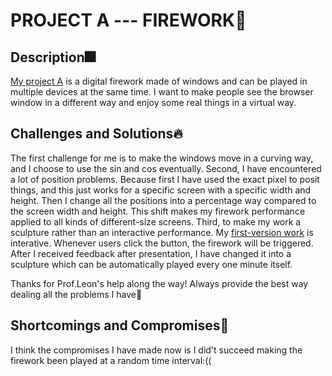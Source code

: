 # PROJECT A --- FIREWORK🥳
## Description🎆 
[My project A](https://lindashao1220.github.io/abc2022/projectA%20sculpture/) is a digital firework made of windows and can be played in multiple devices at the same time. I want to make people see the browser window in a different way and enjoy some real things in a virtual way. 
 
## Challenges and Solutions🔥
The first challenge for me is to make the windows move in a curving way, and I choose to use the sin and cos eventually. Second, I have encountered a lot of position problems. Because first I have used the exact pixel to posit things, and this just works for a specific screen with a specific width and height. Then I change all the positions into a percentage way compared to the screen width and height. This shift makes my firework performance applied to all kinds of different-size screens. Third, to make my work a sculpture rather than an interactive performance. My [first-version work](https://lindashao1220.github.io/abc2022/projectA/) is interative. Whenever users click the button, the firework will be triggered. After I received feedback after presentation, I have changed it into a sculpture which can be automatically played every one minute itself.

Thanks for Prof.Leon's help along the way! Always provide the best way dealing all the problems I have🥰

## Shortcomings and Compromises🎇
I think the compromises I have made now is I did't succeed making the firework been played at a random time interval:((

